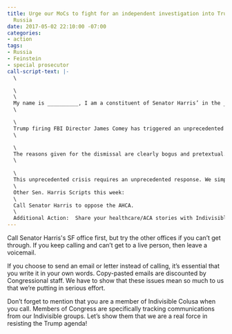 ```yaml
---
title: Urge our MoCs to fight for an independent investigation into Trump's ties to
  Russia
date: 2017-05-02 22:10:00 -07:00
categories:
- action
tags:
- Russia
- Feinstein
- special prosecutor
call-script-text: |-
  \

  \
  \
  My name is __________, I am a constituent of Senator Harris’ in the _______ zip code. I am also a member of Indivisible SF.
  \

  \
  Trump firing FBI Director James Comey has triggered an unprecedented crisis for our country. The President has fired the very person who was overseeing an investigation into links between his campaign and administration - perhaps even himself - and a foreign power that interfered in our presidential elections.
  \

  \
  The reasons given for the dismissal are clearly bogus and pretextual. Now more than ever we need to have an independent investigation into these activities to get to the bottom of them and restore basic confidence in the Republic.
  \
  ​
  \
  This unprecedented crisis requires an unprecedented response. We simply cannot go on with business as usual and let this issue go unaddressed or be put on the back burner by the GOP.  I call on Senator Harris to withhold consent on any business in the Senate, until an independent prosecutor is appointed with the remit and resources necessary to see that justice is done.
  \
  ​Other Sen. Harris Scripts this week:
  \
  ​Call Senator Harris to oppose the AHCA.
  \
  Additional Action:  Share your healthcare/ACA stories with Indivisible SF and we will present them to Senator Harris’ staff at our office meeting this week.
---
```


Call Senator Harris's SF office first, but try the other offices if you can’t get through. If you keep calling and can’t get to a live person, then leave a voicemail. 

If you choose to send an email or letter instead of calling, it’s essential that you write it in your own words. Copy-pasted emails are discounted by Congressional staff. We have to show that these issues mean so much to us that we’re putting in serious effort.

Don’t forget to mention that you are a member of Indivisible Colusa when you call. Members of Congress are specifically tracking communications from our Indivisible groups. Let’s show them that we are a real force in resisting the Trump agenda!
